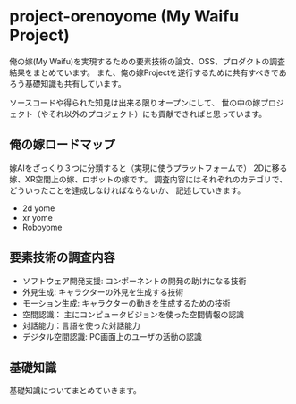# project-orenoyome (My Waifu Project)
俺の嫁(My Waifu)を実現するための要素技術の論文、OSS、プロダクトの調査結果をまとめています。
また、俺の嫁Projectを遂行するために共有すべきであろう基礎知識も共有しています。

ソースコードや得られた知見は出来る限りオープンにして、
世の中の嫁プロジェクト（やそれ以外のプロジェクト）にも貢献できればと思っています。

## 俺の嫁ロードマップ
嫁AIをざっくり３つに分類すると（実現に使うプラットフォームで）
2Dに移る嫁、XR空間上の嫁、ロボットの嫁です。
調査内容にはそれぞれのカテゴリで、どういったことを達成しなければならないか、
記述していきます。

* 2d yome
* xr yome
* Roboyome

## 要素技術の調査内容

* ソフトウェア開発支援: コンポーネントの開発の助けになる技術
* 外見生成: キャラクターの外見を生成する技術
* モーション生成: キャラクターの動きを生成するための技術
* 空間認識： 主にコンピュータビジョンを使った空間情報の認識
* 対話能力：言語を使った対話能力
* デジタル空間認識: PC画面上のユーザの活動の認識

## 基礎知識
基礎知識についてまとめていきます。
